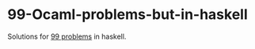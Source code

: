 # 99-Ocaml-problems-but-in-haskell

Solutions for [99 problems](https://ocaml.org/learn/tutorials/99problems.html) in haskell.
